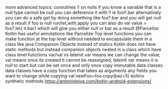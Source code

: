 more advanced topics:
coroutines
!! on nulls
if you know a variable that is a null type cannot be null you can deference it with !! ie foo!!.bar
alternatively you can do a safe get by doing something like foo?.bar and you will get null as a result if foo is null
run/let,with,apply
you can also do val value = foo?.let{ it.bar}  which will give you either null or bar as a result
@Parcelize
Kotlin has useful annotations like Parcelize
Top level functions
you can make function at the top level without needed to encapsulate them in a class like java
Companion Objects instead of statics
Kotlin does not have static methods but instead companion objects nested in a class which have class level functions
var/val vs lateinit
var means we can change the value, val means once its created it cannot be reassigned,
lateinit var means it is null to start but can be set once and only once
copy immutable data classes
data classes have a copy function that takes as arguments any fields you want to change while copying
val newFoo=foo.copy(baz=5)
koltinx synthetic methods
https://antonioleiva.com/kotlin-android-extensions/
